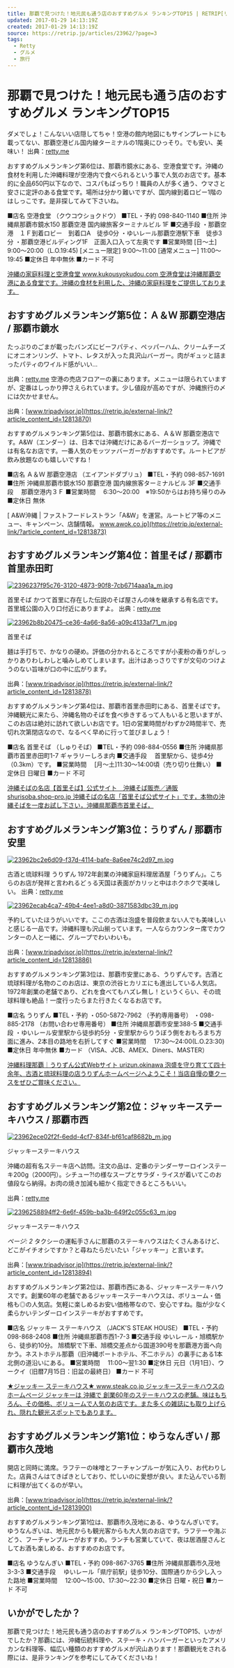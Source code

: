 ```yaml
---
title: 那覇で見つけた！地元民も通う店のおすすめグルメ ランキングTOP15 | RETRIP[リトリップ]
updated: 2017-01-29 14:13:19Z
created: 2017-01-29 14:13:19Z
source: https://retrip.jp/articles/23962/?page=3
tags:
  - Retty
  - グルメ
  - 旅行
---
```


# 那覇で見つけた！地元民も通う店のおすすめグルメ ランキングTOP15

ダメでしょ！こんないい店隠してちゃ！空港の館内地図にもサインプレートにも載ってない、那覇空港ビル国内線ターミナルの1階奥にひっそり。でも安い、美味い！
出典：[retty.me](https://retrip.jp/external-link/?article_content_id=12813862)

おすすめグルメランキング第6位は、那覇市鏡水にある、空港食堂です。沖縄の食材を利用した沖縄料理が空港内で食べられるという事で人気のお店です。基本的に全品650円以下なので、コスパもばっちり！職員の人が多く通う、ウマさと安さに定評のある食堂です。場所は分かり難いですが、国内線到着ロビー1階のはしっこです。是非探してみて下さいね。

■店名	空港食堂 （クウコウショクドウ）
■TEL・予約	098-840-1140
■住所	沖縄県那覇市鏡水150 那覇空港 国内線旅客ターミナルビル 1F
■交通手段
・那覇空港　１Ｆ到着ロビー　到着口A　徒歩0分
・ゆいレール那覇空港駅下車　徒歩3分
・那覇空港ビルディング1F　正面入口入って左奥です
■営業時間
[日～土]
9:00～20:00（L.O.19:45)
[メニュー限定]
9:00～11:00
[通常メニュー]
11:00～19:45
■定休日	年中無休
■カード	不可

[ 沖縄の家庭料理と空港食堂  www.kukousyokudou.com  空港食堂は沖縄那覇空港にある食堂です。沖縄の食材を利用した、沖縄の家庭料理をご提供しております。](https://retrip.jp/external-link/?article_content_id=12813865)

## おすすめグルメランキング第5位：Ａ＆Ｗ 那覇空港店 / 那覇市鏡水

たっぷりのごまが載ったバンズにビーフパティ、ペッパーハム、クリームチーズにオニオンリング、トマト、レタスが入った具沢山バーガー。肉がギュッと詰まったパティのワイルド感がいい...

出典：[retty.me](https://retrip.jp/external-link/?article_content_id=12813868)
空港の売店フロアーの裏にあります。メニューは限られていますが、定番はしっかり押さえられています。少し値段が高めですが、沖縄旅行の〆には欠かせません。

出典：[www.tripadvisor.jp](https://retrip.jp/external-link/?article_content_id=12813870)

おすすめグルメランキング第5位は、那覇市鏡水にある、Ａ＆Ｗ 那覇空港店です。A&W（エンダー）は、日本では沖縄だけにあるバーガーショップ。沖縄では有名なお店です。一番人気のモッツァバーガーがおすすめです。ルートビアが飲み放題なのも嬉しいですね！

■店名	Ａ＆Ｗ 那覇空港店 （エイアンドダブリュ）
■TEL・予約	098-857-1691
■住所	沖縄県那覇市鏡水150 那覇空港 国内線旅客ターミナルビル 3F
■交通手段	　那覇空港内３Ｆ
■営業時間	　6:30～20:00　※19:50からはお持ち帰りのみ
■定休日	無休

[ A&W沖縄 | ファストフードレストラン「A&W」を運営。ルートビア等のメニュー、キャンペーン、店舗情報。  www.awok.co.jp](https://retrip.jp/external-link/?article_content_id=12813873)

## おすすめグルメランキング第4位：首里そば / 那覇市首里赤田町

[![2396237f95c76-3120-4873-90f8-7cb6714aaa1a_m.jpg](../_resources/2396237f95c76-3120-4873-90f8-7cb6714aaa1a_m.jpg)](https://retrip.jp/items/22863944/)

首里そば
かつて首里に存在した伝説のそば屋さんの味を継承する有名店です。首里城公園の入り口付近にありますよ。
出典：[retty.me](https://retrip.jp/external-link/?article_content_id=12813876)

[![23962b8b20475-ce36-4a66-8a56-a09c4133af71_m.jpg](../_resources/23962b8b20475-ce36-4a66-8a56-a09c4133af71_m.jpg)](https://retrip.jp/items/22863945/)

首里そば

麺は手打ちで、かなりの硬め。評価の分かれるところですが小麦粉の香りがしっかりありわしわしと噛みしめてしまいます。出汁はあっさりですが文句のつけようのない旨味が口の中に広がります。

出典：[www.tripadvisor.jp](https://retrip.jp/external-link/?article_content_id=12813878)

おすすめグルメランキング第4位は、那覇市首里赤田町にある、首里そばです。沖縄観光に来たら、沖縄名物のそばを食べ歩きするって人もいると思いますが、このお店は絶対に訪れて欲しいお店です。1日の営業時間がわずか2時間半で、売切れ次第閉店なので、なるべく早めに行って並びましょう！

■店名	首里そば （しゅりそば）
■TEL・予約	098-884-0556
■住所	沖縄県那覇市首里赤田町1-7 ギャラリーしろま内
■交通手段	　首里駅から、徒歩4分（0.3km）です。
■営業時間	　[月～土]11:30～14:00頃（売り切り仕舞い）
■定休日	日曜日
■カード	不可

[ 沖縄そばの名店【首里そば】公式サイト　沖縄そば販売／通販  shurisoba.shop-pro.jp  沖縄そばの名店「首里そば公式サイト」です，本物の沖縄そばを一度お試し下さい，沖縄県那覇市首里そば，](https://retrip.jp/external-link/?article_content_id=12813881)

## おすすめグルメランキング第3位：うりずん / 那覇市安里

[![23962bc2e6d09-f37d-4114-bafe-8a6ee74c2d97_m.jpg](../_resources/23962bc2e6d09-f37d-4114-bafe-8a6ee74c2d97_m.jpg)](https://retrip.jp/items/22863946/)

古酒と琉球料理 うりずん
1972年創業の沖縄家庭料理居酒屋「うりずん」。こちらのお店が発祥と言われるどぅる天国は表面がカリッと中はホクホクで美味しい。
出典：[retty.me](https://retrip.jp/external-link/?article_content_id=12813884)

[![23962ecab4ca7-49b4-4ee1-a8d0-3871583dbc39_m.jpg](../_resources/23962ecab4ca7-49b4-4ee1-a8d0-3871583dbc39_m.jpg)](https://retrip.jp/items/22863947/)

予約していたほうがいいです。ここの古酒は泡盛を普段飲まない人でも美味しいと感じる一品です。沖縄料理も沢山揃っています。一人ならカウンター席でカウンターの人と一緒に、グループでわいわいも。

出典：[www.tripadvisor.jp](https://retrip.jp/external-link/?article_content_id=12813886)

おすすめグルメランキング第3位は、那覇市安里にある、うりずんです。古酒と琉球料理が名物のこのお店は、東京の渋谷ヒカリエにも進出している人気店。1972年創業の老舗であり、どれを食べてもハズレ無し！というくらい、その琉球料理も絶品！一度行ったらまた行きたくなるお店です。

■店名	うりずん
■TEL・予約
・050-5872-7962 （予約専用番号）
・098-885-2178 （お問い合わせ専用番号）
■住所	沖縄県那覇市安里388-5
■交通手段
・ゆいレール安里駅から徒歩約5分
・安里駅からりうぼう側をおもろまち方面に進み、2本目の路地を右折してすぐ
■営業時間	　17:30～24:00(L.O.23:30)
■定休日	年中無休
■カード	（VISA、JCB、AMEX、Diners、MASTER）

[ 沖縄料理那覇｜うりずん公式Webサイト  urizun.okinawa  泡盛を守り育てて四十余年、古酒と琉球料理の店うりずんホームページへようこそ！当店自慢の甕クースをぜひご賞味ください。](https://retrip.jp/external-link/?article_content_id=12813889)

## おすすめグルメランキング第2位：ジャッキーステーキハウス / 那覇市西

[![23962ece02f2f-6edd-4cf7-834f-bf61caf8682b_m.jpg](../_resources/23962ece02f2f-6edd-4cf7-834f-bf61caf8682b_m.jpg)](https://retrip.jp/items/22863948/)

ジャッキーステーキハウス

沖縄の超有名ステーキ店へ訪問。注文の品は、定番のテンダーサーロインステーキ200g（2000円）。シチュー⁈の様なスープとサラダ・ライスが着いてこのお値段なら納得。お肉の焼き加減も細かく指定できるところもいい。

出典：[retty.me](https://retrip.jp/external-link/?article_content_id=12813892)

[![2396258894ff2-6e6f-459b-ba3b-649f2c055c63_m.jpg](../_resources/2396258894ff2-6e6f-459b-ba3b-649f2c055c63_m.jpg)](https://retrip.jp/items/22863949/)

ジャッキーステーキハウス

*ページ: 2*
タクシーの運転手さんに那覇のステーキハウスはたくさんあるけど、どこがイチオシですか？と尋ねたらだいたい「ジャッキー」と言います。

出典：[www.tripadvisor.jp](https://retrip.jp/external-link/?article_content_id=12813894)

おすすめグルメランキング第2位は、那覇市西にある、ジャッキーステーキハウスです。創業60年の老舗であるジャッキーステーキハウスは、ボリューム・価格も◎の人気店。気軽に楽しめるお安い価格帯なので、安心ですね。脂が少なく柔らかいテンダーロインステーキがおすすめです。

■店名	ジャッキー ステーキハウス （JACK'S STEAK HOUSE）
■TEL・予約	098-868-2408
■住所	沖縄県那覇市西1-7-3
■交通手段
ゆいレール・旭橋駅から、徒歩約10分。
旭橋駅で下車、旭橋交差点から国道390号を那覇港方面へ向かう。ネストホテル那覇（旧沖縄ポートホテル、不二ホテル）の裏手にある1本北側の道沿いにある。
■営業時間	　11:00～翌1:30
■定休日	元日（1月1日）、ウークイ（旧暦7月15日：旧盆の最終日）
■カード	不可

[ ★ジャッキー ステーキハウス★  www.steak.co.jp  ジャッキーステーキハウスのホームページ ジャッキーは 沖縄で 創業60年のステーキハウスの老舗。味はもちろん、その価格、ボリュームで人気のお店です。また多くの雑誌にも取り上げられ、隠れた観光スポットでもあります。](https://retrip.jp/external-link/?article_content_id=12813897)

## おすすめグルメランキング第1位：ゆうなんぎい / 那覇市久茂地

開店と同時に満席。ラフテーの味噌とフーチャンプルーが気に入り、お代わりした。店員さんはてきぱきとしており、忙しいのに愛想が良い。また込んでいる割に料理が出てくるのが早い。

出典：[www.tripadvisor.jp](https://retrip.jp/external-link/?article_content_id=12813900)

おすすめグルメランキング第1位は、那覇市久茂地にある、ゆうなんぎいです。ゆうなんぎいは、地元民からも観光客からも大人気のお店です。ラフテーや海ぶどう、フーチャンプルーがおすすめ。ランチも営業していて、夜は居酒屋さんとしてお酒も楽しめる、おすすめのお店です。

■店名	ゆうなんぎい
■TEL・予約	098-867-3765
■住所	沖縄県那覇市久茂地3-3-3
■交通手段	　ゆいレール「県庁前駅」徒歩10分、国際通りから少し入った路地
■営業時間	　12:00～15:00、17:30～22:30
■定休日	日曜・祝日
■カード	不可

## いかがでしたか？

那覇で見つけた！地元民も通う店のおすすめグルメ ランキングTOP15、いかがでしたか？那覇には、沖縄伝統料理や、ステーキ・ハンバーガーといったアメリカンな料理等、幅広い種類のおすすめグルメが沢山あります！那覇観光をされる際には、是非ランキングを参考にしてみてくださいね！